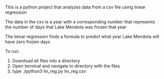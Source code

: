 This is a python project that analyzes data from a csv file using linear regression

The data in the csv is a year with a corresponding number that represents the number of days that Lake Mendota was frozen that year

The lienar regression finds a formula to predict what year Lake Mendota will have zero frozen days

To run:

1. Download all files into a directory
2. Open terminal and navigate to directory with the files
3. type ./python3 lin_reg.py lin_reg.csv
